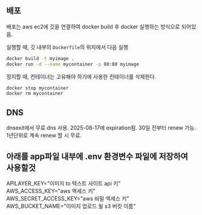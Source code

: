 

## 배포

배포는 aws ec2에 깃을 연결하여 docker build 후 docker 실행하는 방식으로 되어있음.

실행할 때, 깃 내부의 `Dockerfile`의 위치에서 다음 실행

```bash
docker build -t myimage .
docker run -d --name mycontainer -p 80:80 myimage
```

정지할 때, 컨테이너는 고유해야 하기에 사용한 컨테이너를 삭제한다.

```bash
docker stop mycontainer
docker rm mycontainer
```

## DNS

dnsexit에서 무료 dns 사용. 2025-08-17에 expiration됨. 30일 전부터 renew 가능. 1년단위로 계속 renew 할 시 무료.

## 아래를 app파일 내부에 .env 환경변수 파일에 저장하여 사용할것

APILAYER_KEY="이미지 to 텍스트 사이트 api 키"  
AWS_ACCESS_KEY="aws 엑세스 키"  
AWS_SECRET_ACCESS_KEY="aws 비밀 엑세스 키"  
AWS_BUCKET_NAME="이미지 업로드 될 s3 버킷 이름"
